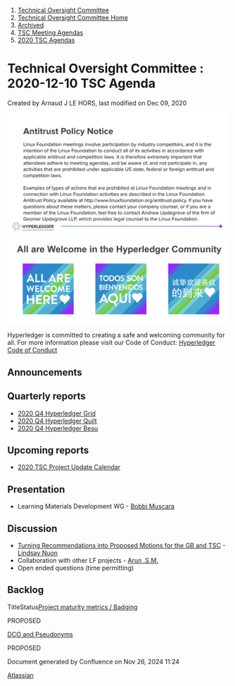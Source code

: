 1. [Technical Oversight Committee](index.html)
2. [Technical Oversight Committee Home](Technical-Oversight-Committee-Home_21430274.html)
3. [Archived](Archived_21447696.html)
4. [TSC Meeting Agendas](TSC-Meeting-Agendas_21448768.html)
5. [2020 TSC Agendas](2020-TSC-Agendas_21449891.html)

# Technical Oversight Committee : 2020-12-10 TSC Agenda

Created by Arnaud J LE HORS, last modified on Dec 09, 2020

![](attachments/21431877/21448548.png?height=250) ![](attachments/21431877/21448549.png?height=250)

Hyperledger is committed to creating a safe and welcoming community for all. For more information please visit our Code of Conduct: [Hyperledger Code of Conduct](https://lf-hyperledger.atlassian.net/wiki/spaces/HYP/pages/19595281/Hyperledger+Code+of+Conduct)

## Announcements

## Quarterly reports

- [2020 Q4 Hyperledger Grid](2020-Q4-Hyperledger-Grid_21440815.html)
- [2020 Q4 Hyperledger Quilt](2020-Q4-Hyperledger-Quilt_21440851.html)
- [2020 Q4 Hyperledger Besu](2020-Q4-Hyperledger-Besu_21440901.html)

## Upcoming reports

- [2020 TSC Project Update Calendar](https://lf-hyperledger.atlassian.net/wiki/display/TSC/2020+TSC+Project+Update+Calendar)

## Presentation

- Learning Materials Development WG - [Bobbi Muscara](https://lf-hyperledger.atlassian.net/wiki/people/5c4cb1b7d8bbb7445c0a457e?ref=confluence)

## Discussion

- [Turning Recommendations into Proposed Motions for the GB and TSC](https://lf-hyperledger.atlassian.net/wiki/spaces/DCI/pages/23102555/Turning+Recommendations+into+Proposed+Motions+for+the+GB+and+TSC) - [Lindsay Nuon](https://lf-hyperledger.atlassian.net/wiki/people/70121:859daf4f-be21-49da-aceb-8a8d6afa8f0c?ref=confluence)
- Collaboration with other LF projects - [Arun .S.M.](https://lf-hyperledger.atlassian.net/wiki/people/621a0e5097d313006ba7386a?ref=confluence)
- Open ended questions (time permitting)

## Backlog

TitleStatus[Project maturity metrics / Badging](/wiki/spaces/TSC/pages/21440607/Project+maturity+metrics+Badging)

PROPOSED 

[DCO and Pseudonyms](/wiki/spaces/TSC/pages/21430435/DCO+and+Pseudonyms)

PROPOSED 

Document generated by Confluence on Nov 26, 2024 11:24

[Atlassian](http://www.atlassian.com/)
